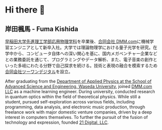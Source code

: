 # Hi there 👋

<!--
**fumakishida/fumakishida** is a ✨ _special_ ✨ repository because its `README.md` (this file) appears on your GitHub profile.

Here are some ideas to get you started:

- 🔭 I’m currently working on ...
- 🌱 I’m currently learning ...
- 👯 I’m looking to collaborate on ...
- 🤔 I’m looking for help with ...
- 💬 Ask me about ...
- 📫 How to reach me: ...
- 😄 Pronouns: ...
- ⚡ Fun fact: ...
-->

## 岸田楓馬 - Fuma Kishida

[早稲田大学先進理工学部応用物理学科](https://www.phys.waseda.ac.jp/)を卒業後、[合同会社 DMM.com](https://dmm-corp.com/)に機械学習エンジニアとして新卒入社。大学では理論物理学における量子光学を研究。在学中から、コンピュータ自体への深い関心を基に、国内メガベンチャー企業などとの業務委託を通じて、プログラミングやデータ解析、また、電子音楽の創作といった多岐にわたる分野で自己探求を続ける。技術と表現の融合を模索するため[合同会社ツーワンデジタル](https://21-digital-jp.github.io/ja/index.html)を設立。

After graduating from the [Department of Applied Physics at the School of Advanced Science and Engineering, Waseda University](https://www.phys.waseda.ac.jp/), joined [DMM.com LLC](https://dmm-corp.com/) as a machine learning engineer. During university, conducted research in quantum optics within the field of theoretical physics. While still a student, pursued self-exploration across various fields, including programming, data analysis, and electronic music production, through freelance work with major domestic venture companies, driven by a deep interest in computers themselves. To further the pursuit of the fusion of technology and expression, founded [21 Digital, LLC](https://21-digital-jp.github.io/en/index.html).
